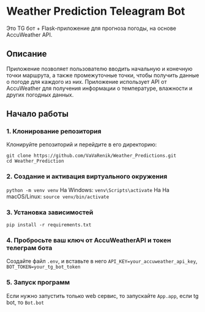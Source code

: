 # Weather Prediction Teleagram Bot
Это TG бот + Flask-приложение для прогноза погоды, на основе AccuWeather API.
## Описание
Приложение позволяет пользователю вводить начальную и конечную точки маршрута, а также промежуточные точки, чтобы получить данные о погоде для каждого из них. Приложение использует API от AccuWeather для получения информации о температуре, влажности и других погодных данных.
## Начало работы
### 1. Клонирование репозитория
Клонируйте репозиторий и перейдите в его директорию:
```
git clone https://github.com/VaVaRenik/Weather_Predictions.git
cd Weather_Prediction
```
### 2. Создание и активация виртуального окружения
```python -m venv venv```
На Windows:
```venv\Scripts\activate```
На На macOS/Linux:
```source venv/bin/activate```
### 3. Установка зависимостей
```pip install -r requirements.txt```
### 4. Пробросьте ваш ключ от AccuWeatherAPI и токен телеграм бота
Создайте файл ```.env```, и вставьте в него ```API_KEY=your_accuweather_api_key```, ```BOT_TOKEN=your_tg_bot_token```
### 5. Запуск программ
Если нужно запустить только web сервис, то запускайте ```App.app```, если tg bot, то ```Bot.bot```
